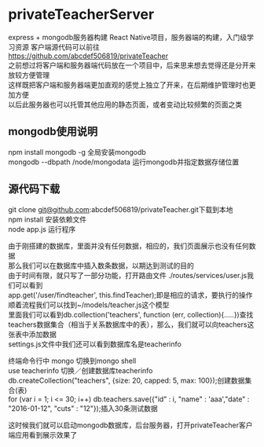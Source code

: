 # privateTeacherServer
express + mongodb服务器构建
React Native项目，服务器端的构建，入门级学习资源 
客户端源代码可以前往 https://github.com/abcdef506819/privateTeacher  
之前想过将客户端和服务器端代码放在一个项目中，后来思来想去觉得还是分开来放较方便管理  
这样既把客户端和服务器端更加直观的感觉上独立了开来，在后期维护管理时也更加方便  
以后此服务器也可以托管其他应用的静态页面，或者变动比较频繁的页面之类
## mongodb使用说明
npm install mongodb -g 全局安装mongodb      
mongodb --dbpath /node/mongodata 运行mongodb并指定数据存储位置     
## 源代码下载
git clone git@github.com:abcdef506819/privateTeacher.git下载到本地  
npm install 安装依赖文件  
node app.js 运行程序     

由于刚搭建的数据库，里面并没有任何数据，相应的，我们页面展示也没有任何数据    
那么我们可以在数据库中插入数条数据，以期达到测试的目的    
由于时间有限，就只写了一部分功能，打开路由文件 ./routes/services/user.js我们可以看到    
app.get('/user/findteacher', this.findTeacher);即是相应的请求，要执行的操作     
顺着流程我们可以找到~/models/teacher.js这个模型      
里面我们可以看到db.collection('teachers', function (err, collection){.....})查找teachers数据集合（相当于关系数据库中的表），那么，我们就可以向teachers这张表中添加数据     
settings.js文件中我们还可以看到数据库名是teacherinfo    

终端命令行中 mongo 切换到mongo shell        
use teacherinfo 切换／创建数据库teacherinfo    
db.createCollection("teachers", {size: 20, capped: 5, max: 100});创建数据集合(表)    
for (var i = 1; i <= 30; i++) db.teachers.save({"id" : i, "name" : 'aaa',"date" : "2016-01-12", "cuts" : "12"});插入30条测试数据      

这时候我们就可以启动mongodb数据库，后台服务器，打开privateTeacher客户端应用看到展示效果了    
